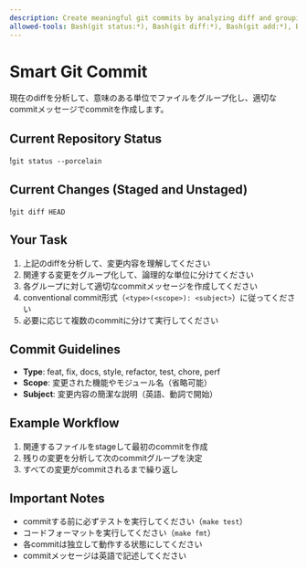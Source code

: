 ```yaml
---
description: Create meaningful git commits by analyzing diff and grouping related changes
allowed-tools: Bash(git status:*), Bash(git diff:*), Bash(git add:*), Bash(git commit:*)
---
```


# Smart Git Commit

現在のdiffを分析して、意味のある単位でファイルをグループ化し、適切なcommitメッセージでcommitを作成します。

## Current Repository Status

!`git status --porcelain`

## Current Changes (Staged and Unstaged)

!`git diff HEAD`

## Your Task

1. 上記のdiffを分析して、変更内容を理解してください
2. 関連する変更をグループ化して、論理的な単位に分けてください
3. 各グループに対して適切なcommitメッセージを作成してください
4. conventional commit形式（`<type>(<scope>): <subject>`）に従ってください
5. 必要に応じて複数のcommitに分けて実行してください

## Commit Guidelines

- **Type**: feat, fix, docs, style, refactor, test, chore, perf
- **Scope**: 変更された機能やモジュール名（省略可能）
- **Subject**: 変更内容の簡潔な説明（英語、動詞で開始）

## Example Workflow

1. 関連するファイルをstageして最初のcommitを作成
2. 残りの変更を分析して次のcommitグループを決定
3. すべての変更がcommitされるまで繰り返し

## Important Notes

- commitする前に必ずテストを実行してください（`make test`）
- コードフォーマットを実行してください（`make fmt`）
- 各commitは独立して動作する状態にしてください
- commitメッセージは英語で記述してください